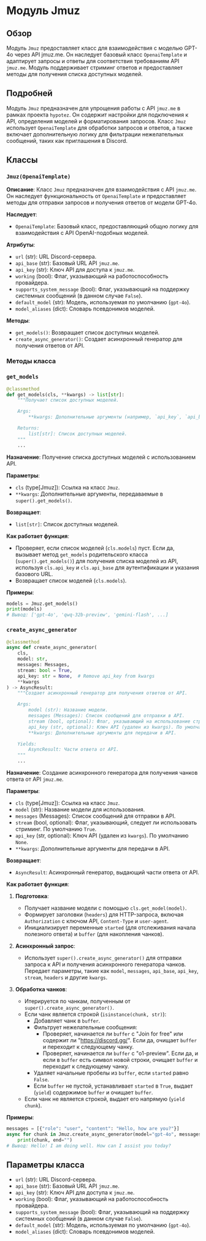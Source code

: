 # Модуль Jmuz

## Обзор

Модуль `Jmuz` предоставляет класс для взаимодействия с моделью GPT-4o через API jmuz.me. Он наследует базовый класс `OpenaiTemplate` и адаптирует запросы и ответы для соответствия требованиям API `jmuz.me`. Модуль поддерживает стриминг ответов и предоставляет методы для получения списка доступных моделей.

## Подробней

Модуль `Jmuz` предназначен для упрощения работы с API `jmuz.me` в рамках проекта `hypotez`. Он содержит настройки для подключения к API, определения моделей и форматирования запросов. Класс `Jmuz` использует `OpenaiTemplate` для обработки запросов и ответов, а также включает дополнительную логику для фильтрации нежелательных сообщений, таких как приглашения в Discord.

## Классы

### `Jmuz(OpenaiTemplate)`

**Описание**: Класс `Jmuz` предназначен для взаимодействия с API `jmuz.me`. Он наследует функциональность от `OpenaiTemplate` и предоставляет методы для отправки запросов и получения ответов от модели GPT-4o.

**Наследует**:

- `OpenaiTemplate`: Базовый класс, предоставляющий общую логику для взаимодействия с API OpenAI-подобных моделей.

**Атрибуты**:

- `url` (str): URL Discord-сервера.
- `api_base` (str): Базовый URL API `jmuz.me`.
- `api_key` (str): Ключ API для доступа к `jmuz.me`.
- `working` (bool): Флаг, указывающий на работоспособность провайдера.
- `supports_system_message` (bool): Флаг, указывающий на поддержку системных сообщений (в данном случае `False`).
- `default_model` (str): Модель, используемая по умолчанию (`gpt-4o`).
- `model_aliases` (dict): Словарь псевдонимов моделей.

**Методы**:

- `get_models()`: Возвращает список доступных моделей.
- `create_async_generator()`: Создает асинхронный генератор для получения ответов от API.

### Методы класса

### `get_models`

```python
@classmethod
def get_models(cls, **kwargs) -> list[str]:
    """Получает список доступных моделей.

    Args:
        **kwargs: Дополнительные аргументы (например, `api_key`, `api_base`).

    Returns:
        list[str]: Список доступных моделей.
    """
    ...
```

**Назначение**: Получение списка доступных моделей с использованием API.

**Параметры**:

- `cls` (type[Jmuz]): Ссылка на класс `Jmuz`.
- `**kwargs`: Дополнительные аргументы, передаваемые в `super().get_models()`.

**Возвращает**:

- `list[str]`: Список доступных моделей.

**Как работает функция**:

- Проверяет, если список моделей (`cls.models`) пуст. Если да, вызывает метод `get_models` родительского класса (`super().get_models()`) для получения списка моделей из API, используя `cls.api_key` и `cls.api_base` для аутентификации и указания базового URL.
- Возвращает список моделей (`cls.models`).

**Примеры**:

```python
models = Jmuz.get_models()
print(models)
# Вывод: ['gpt-4o', 'qwq-32b-preview', 'gemini-flash', ...]
```

### `create_async_generator`

```python
@classmethod
async def create_async_generator(
    cls,
    model: str,
    messages: Messages,
    stream: bool = True,
    api_key: str = None,  # Remove api_key from kwargs
    **kwargs
) -> AsyncResult:
    """Создает асинхронный генератор для получения ответов от API.

    Args:
        model (str): Название модели.
        messages (Messages): Список сообщений для отправки в API.
        stream (bool, optional): Флаг, указывающий на использование стриминга. По умолчанию `True`.
        api_key (str, optional): Ключ API (удален из kwargs). По умолчанию `None`.
        **kwargs: Дополнительные аргументы для передачи в API.

    Yields:
        AsyncResult: Части ответа от API.
    """
    ...
```

**Назначение**: Создание асинхронного генератора для получения чанков ответа от API `jmuz.me`.

**Параметры**:

- `cls` (type[Jmuz]): Ссылка на класс `Jmuz`.
- `model` (str): Название модели для использования.
- `messages` (Messages): Список сообщений для отправки в API.
- `stream` (bool, optional): Флаг, указывающий, следует ли использовать стриминг. По умолчанию `True`.
- `api_key` (str, optional): Ключ API (удален из `kwargs`). По умолчанию `None`.
- `**kwargs`: Дополнительные аргументы для передачи в API.

**Возвращает**:

- `AsyncResult`: Асинхронный генератор, выдающий части ответа от API.

**Как работает функция**:

1.  **Подготовка**:
    *   Получает название модели с помощью `cls.get_model(model)`.
    *   Формирует заголовки (`headers`) для HTTP-запроса, включая `Authorization` с ключом API, `Content-Type` и `user-agent`.
    *   Инициализирует переменные `started` (для отслеживания начала полезного ответа) и `buffer` (для накопления чанков).

2.  **Асинхронный запрос**:
    *   Использует `super().create_async_generator()` для отправки запроса к API и получения асинхронного генератора чанков. Передает параметры, такие как `model`, `messages`, `api_base`, `api_key`, `stream`, `headers` и другие `kwargs`.

3.  **Обработка чанков**:
    *   Итерируется по чанкам, полученным от `super().create_async_generator()`.
    *   Если чанк является строкой (`isinstance(chunk, str)`):
        *   Добавляет чанк в `buffer`.
        *   Фильтрует нежелательные сообщения:
            *   Проверяет, начинается ли `buffer` с "Join for free" или содержит ли "https://discord.gg/". Если да, очищает `buffer` и переходит к следующему чанку.
            *   Проверяет, начинается ли `buffer` с "o1-preview". Если да, и если в `buffer` есть символ новой строки, очищает `buffer` и переходит к следующему чанку.
        *   Удаляет начальные пробелы из `buffer`, если `started` равно `False`.
        *   Если `buffer` не пустой, устанавливает `started` в `True`, выдает (`yield`) содержимое `buffer` и очищает `buffer`.
    *   Если чанк не является строкой, выдает его напрямую (`yield chunk`).

**Примеры**:

```python
messages = [{"role": "user", "content": "Hello, how are you?"}]
async for chunk in Jmuz.create_async_generator(model="gpt-4o", messages=messages):
    print(chunk, end="")
# Вывод: Hello! I am doing well. How can I assist you today?
```

## Параметры класса

- `url` (str): URL Discord-сервера.
- `api_base` (str): Базовый URL API `jmuz.me`.
- `api_key` (str): Ключ API для доступа к `jmuz.me`.
- `working` (bool): Флаг, указывающий на работоспособность провайдера.
- `supports_system_message` (bool): Флаг, указывающий на поддержку системных сообщений (в данном случае `False`).
- `default_model` (str): Модель, используемая по умолчанию (`gpt-4o`).
- `model_aliases` (dict): Словарь псевдонимов моделей.